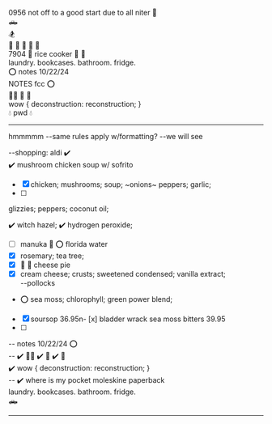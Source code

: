 0956 not off to a good start due to all niter :shrug: <br>
:pickup_truck: <br>
:snowboarder: <br>
:chicken: :mushroom: :stew: :chopsticks: :rice: <br>
7904 :house_with_garden: rice cooker :no_bicycles: :gun: <br>
laundry. bookcases. bathroom. fridge. <br>
:o: notes 10/22/24 <br>
NOTES fcc :o: <br>
:lotus_position_man: :book: :white_heart:<br>
wow { deconstruction: reconstruction; }<br>
:droplet: pwd :droplet:
<hr>
hmmmmm --same rules apply w/formatting? --we will see  

--shopping: aldi :heavy_check_mark:  
:heavy_check_mark: mushroom chicken soup w/ sofrito
- [x] chicken; mushrooms; soup; ~onions~ peppers; garlic;
- [ ] 
glizzies; peppers; coconut oil;

:heavy_check_mark: witch hazel; :heavy_check_mark: hydrogen peroxide;

- [ ] manuka :honey_pot: :o: florida water 
- [x] rosemary; tea tree;<br>
- [x] :cheese: :pie: cheese pie<br>
- [x] cream cheese; crusts; sweetened condensed; vanilla extract;
<br>--pollocks 
- :o: sea moss; chlorophyll; green power blend;<br>
- [x] soursop 36.95n- [x] bladder wrack sea moss bitters 39.95
- [ ] 
-- notes 10/22/24 :o: <br>
-- :heavy_check_mark: :lotus_position_man: :heavy_check_mark: :book: :heavy_check_mark: :white_heart:<br>
:heavy_check_mark: wow { deconstruction: reconstruction; }<br>
-- :heavy_check_mark: where is my pocket moleskine paperback <br>
laundry. bookcases. bathroom. fridge. <br>
:pickup_truck: <br>
<hr>



